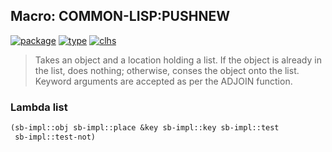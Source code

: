 ## Macro: COMMON-LISP:PUSHNEW
[![package](https://img.shields.io/badge/Package-COMMON--LISP-5f9ea0.svg?style=social&colorA=999999)](../) [![type](https://img.shields.io/badge/Type-Macro-5f9ea0.svg?style=social&colorA=999999)](../#macro) [![clhs](https://img.shields.io/badge/CLHS-PUSHNEW-5f9ea0.svg?style=social&colorA=999999)](http://www.lispworks.com/documentation/HyperSpec/Body/m_pshnew.htm) 

> Takes an object and a location holding a list. If the object is
> already in the list, does nothing; otherwise, conses the object onto
> the list. Keyword arguments are accepted as per the ADJOIN function.

### Lambda list
```cl
(sb-impl::obj sb-impl::place &key sb-impl::key sb-impl::test
 sb-impl::test-not)
```
